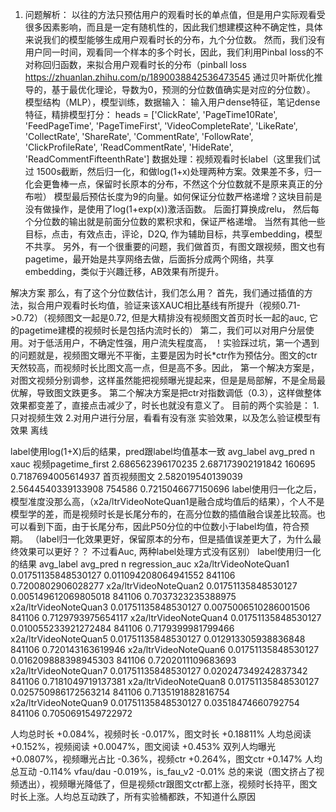 1. 问题解析：
以往的方法只预估用户的观看时长的单点值，但是用户实际观看受很多因素影响，而且是一定有随机性的，因此我们想建模这种不确定性，具体来说我们的模型能够生成用户观看时长的分布，九个分位数。
然而，我们没有用户同一时间，观看同一个样本的多个时长，因此，我们利用Pinbal loss的不对称回归函数，来拟合用户观看时长的分布（pinball loss https://zhuanlan.zhihu.com/p/1890038842536473545 通过贝叶斯优化推导的，基于最优化理论，导数为0，预测的分位数值确实是对应的分位数）。
模型结构（MLP），模型训练，数据输入：
输入用户dense特征，笔记dense特征，精排模型打分：
heads = ['ClickRate', 'PageTime10Rate', 'FeedPageTime', 'PageTimeFirst', 'VideoCompleteRate', 'LikeRate', 'CollectRate', 'ShareRate', 'CommentRate', 'FollowRate', 'ClickProfileRate', 'ReadCommentRate', 'HideRate', 'ReadCommentFifteenthRate']
数据处理：视频观看时长label（这里我们试过 1500s截断，然后归一化，和做log(1+x)处理两种方案。效果差不多，归一化会更鲁棒一点，保留时长原本的分布，不然这个分位数就不是原来真正的分布啦）
模型最后预估长度为9的向量。如何保证分位数严格递增？这块目前是没有做操作，是使用了log(1+exp(x))激活函数。 后面打算换成relu， 然后每个分位数的输出就是前面分位数的累积求和，保证严格递增。
当然有其他一些目标，点击，有效点击，评论，D2Q, 作为辅助目标，共享embedding，模型不共享。
另外，有一个很重要的问题，我们做首页，有图文跟视频，图文也有pagetime，最开始是共享网络去做，后面拆分成两个网络，共享embedding，类似于兴趣迁移，AB效果有所提升。




解决方案
那么，有了这个分位数估计，我们怎么用？ 
首先，我们通过插值的方法，拟合用户观看时长均值，验证来该XAUC相比基线有所提升（视频0.71->0.72）（视频图文一起是0.72, 但是大精排没有视频图文首页时长一起的auc, 它的pagetime建模的视频时长是包括内流时长的）
第二，我们可以对用户分层使用。对于低活用户，不确定性强，用户流失程度高，
  ！实验踩过坑，第一个遇到的问题就是，视频图文曝光不平衡，主要是因为时长*ctr作为预估分。图文的ctr天然较高，而视频时长比图文高一点，但是高不多。因此，
第一个解决方案是，对图文视频分别调参，这样虽然能把视频曝光提起来，但是是局部解，不是全局最优解，导致图文跌更多。 
第二个解决方案是把ctr对指数调低（0.3），这样做整体效果都变差了，直接点击减少了，时长也就没有意义了。
目前的两个实验是： 1.只对视频生效 2.对用户进行分层，看看有没有涨
实验效果，以及怎么验证模型有效果
离线


label使用log(1+X)后的结果，pred跟label均值基本一致
avg_label
avg_pred
n
xauc
视频pagetime_first
2.686562396170235
2.687173902191842
160695
0.7187694005614937
首页视频图文
2.582019540139039
2.5644540339133908
754586
0.7215046677150696
label使用归一化之后，模型准度没那么高，（x2a/ltrVideoNoteQuan1是融合成均值后的结果），个人不是模型学的差，而是视频时长是长尾分布的，在高分位数的插值融合误差比较高。也可以看到下面，由于长尾分布，因此P50分位的中位数小于label均值，符合预期。 （label归一化效果更好，保留原本的分布，但是插值误差更大了，为什么最终效果可以更好？？ 不过看Auc, 两种label处理方式没有区别）
label使用归一化的结果
avg_label
avg_pred
n
regression_auc
x2a/ltrVideoNoteQuan1
0.01751135848530127
0.011094208064941552
841106
0.7200802906028277
x2a/ltrVideoNoteQuan2
0.01751135848530127
0.005149612069805018
841106
0.7037323235388975
x2a/ltrVideoNoteQuan3
0.01751135848530127
0.0075006510286001506
841106
0.7129793975654117
x2a/ltrVideoNoteQuan4
0.01751135848530127
0.010055233921272484
841106
0.7179399981799466
x2a/ltrVideoNoteQuan5
0.01751135848530127
0.012913305938836848
841106
0.720143163619946
x2a/ltrVideoNoteQuan6
0.01751135848530127
0.016209888398945303
841106
0.7202011109683693
x2a/ltrVideoNoteQuan7
0.01751135848530127
0.020247349242837342
841106
0.7181049719137381
x2a/ltrVideoNoteQuan8
0.01751135848530127
0.025750986172563214
841106
0.7135191882816754
x2a/ltrVideoNoteQuan9
0.01751135848530127
0.03518474660792754
841106
0.7050691549722972

人均总时长 +0.084%，视频时长 -0.017%，图文时长 +0.18811%
人均总阅读 +0.152%，视频阅读 +0.0047%，图文阅读 +0.453%
双列人均曝光 +0.0807%，视频曝光占比 -0.36%，视频ctr +0.264%，图文ctr +0.147%
人均总互动 -0.114%
vfau/dau -0.019%，is_fau_v2 -0.01%
总的来说（图文挤占了视频透出），视频曝光降低了，但是视频ctr跟图文ctr都上涨，视频时长持平，图文时长上涨。人均总互动跌了，所有实验桶都跌，不知道什么原因
